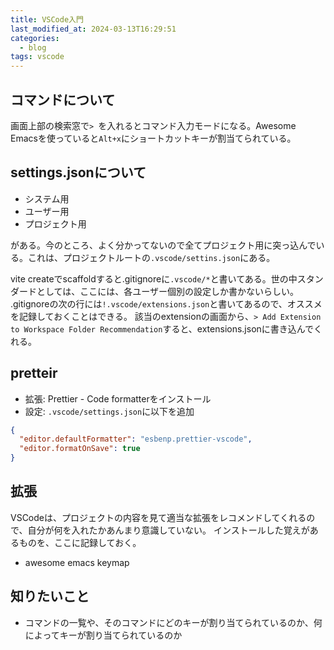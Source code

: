```yaml
---
title: VSCode入門
last_modified_at: 2024-03-13T16:29:51
categories:
  - blog
tags: vscode
---
```


## コマンドについて

画面上部の検索窓で`> `を入れるとコマンド入力モードになる。Awesome Emacsを使っていると`Alt+x`にショートカットキーが割当てられている。

## settings.jsonについて

- システム用
- ユーザー用
- プロジェクト用

がある。今のところ、よく分かってないので全てプロジェクト用に突っ込んでいる。これは、プロジェクトルートの`.vscode/settins.json`にある。

vite createでscaffoldすると.gitignoreに`.vscode/*`と書いてある。世の中スタンダードとしては、ここには、各ユーザー個別の設定しか書かないらしい。
.gitignoreの次の行には`!.vscode/extensions.json`と書いてあるので、オススメを記録しておくことはできる。
該当のextensionの画面から、`> Add Extension to Workspace Folder Recommendation`すると、extensions.jsonに書き込んでくれる。

## pretteir

- 拡張: Prettier - Code formatterをインストール
- 設定: `.vscode/settings.json`に以下を追加

```json
{
  "editor.defaultFormatter": "esbenp.prettier-vscode",
  "editor.formatOnSave": true
}
```

## 拡張

VSCodeは、プロジェクトの内容を見て適当な拡張をレコメンドしてくれるので、自分が何を入れたかあんまり意識していない。
インストールした覚えがあるものを、ここに記録しておく。

- awesome emacs keymap

## 知りたいこと

- コマンドの一覧や、そのコマンドにどのキーが割り当てられているのか、何によってキーが割り当てられているのか
